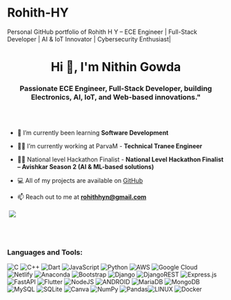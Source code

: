 # Rohith-HY
Personal GitHub portfolio of Rohith H Y – ECE Engineer | Full-Stack Developer | AI &amp; IoT Innovator | Cybersecurity Enthusiast| 

<h1 align="center">Hi 👋, I'm Nithin Gowda</h1>
<h3 align="center">Passionate ECE Engineer, Full-Stack Developer, building Electronics, AI, IoT, and Web-based innovations." </h3>

<br>
<br>

- 🌱 I’m currently been learning **Software Development**

- 👨‍💻 I’m currently working at ParvaM - **Technical Tranee Engineer**

- 👨‍💻 National level Hackathon Finalist  - **National Level Hackathon Finalist – Avishkar Season 2 (AI & ML-based solutions)**
  
- 💻 All of my projects are available on [GitHub](https://github.com/RohithHY)

- 📫 Reach out to me at **rohithhyn@gmail.com**


<div>

<p>&nbsp;<img align="center" src="https://github.com/RohithHY/Rohith-HY/edit/main/README.md" /></p>
<br>
</div>
<br>
<h3 align="left">Languages and Tools:</h3>

![C](https://img.shields.io/badge/c-%2300599C.svg?style=flat&logo=c&logoColor=white) ![C++](https://img.shields.io/badge/c++-%2300599C.svg?style=flat&logo=c%2B%2B&logoColor=white) ![Dart](https://img.shields.io/badge/dart-%230175C2.svg?style=flat&logo=dart&logoColor=white) ![JavaScript](https://img.shields.io/badge/javascript-%23323330.svg?style=flat&logo=javascript&logoColor=%23F7DF1E) ![Python](https://img.shields.io/badge/python-3670A0?style=flat&logo=python&logoColor=ffdd54) ![AWS](https://img.shields.io/badge/AWS-%23FF9900.svg?style=flat&logo=amazon-aws&logoColor=white)  ![Google Cloud](https://img.shields.io/badge/Google%20Cloud-%234285F4.svg?style=flat&logo=google-cloud&logoColor=white) ![Netlify](https://img.shields.io/badge/netlify-%23000000.svg?style=flat&logo=netlify&logoColor=#00C7B7) ![Anaconda](https://img.shields.io/badge/Anaconda-%2344A833.svg?style=flat&logo=anaconda&logoColor=white) ![Bootstrap](https://img.shields.io/badge/bootstrap-%23563D7C.svg?style=flat&logo=bootstrap&logoColor=white) ![Django](https://img.shields.io/badge/django-%23092E20.svg?style=flat&logo=django&logoColor=white) ![DjangoREST](https://img.shields.io/badge/DJANGO-REST-ff1709?style=flat&logo=django&logoColor=white&color=ff1709&labelColor=gray) ![Express.js](https://img.shields.io/badge/express.js-%23404d59.svg?style=flat&logo=express&logoColor=%2361DAFB) ![FastAPI](https://img.shields.io/badge/FastAPI-005571?style=flat&logo=fastapi) ![Flutter](https://img.shields.io/badge/Flutter-%2302569B.svg?style=flat&logo=Flutter&logoColor=white) ![NodeJS](https://img.shields.io/badge/node.js-6DA55F?style=flat&logo=node.js&logoColor=white) ![ANDROID](https://img.shields.io/badge/android-%2320232a.svg?style=flat&logo=android&logoColor=%a4c639) ![MariaDB](https://img.shields.io/badge/MariaDB-003545?style=flat&logo=mariadb&logoColor=white) ![MongoDB](https://img.shields.io/badge/MongoDB-%234ea94b.svg?style=flat&logo=mongodb&logoColor=white) ![MySQL](https://img.shields.io/badge/mysql-%2300f.svg?style=flat&logo=mysql&logoColor=white) ![SQLite](https://img.shields.io/badge/sqlite-%2307405e.svg?style=flat&logo=sqlite&logoColor=white)  ![Canva](https://img.shields.io/badge/Canva-%2300C4CC.svg?style=flat&logo=Canva&logoColor=white) ![NumPy](https://img.shields.io/badge/numpy-%23013243.svg?style=flat&logo=numpy&logoColor=white) ![Pandas](https://img.shields.io/badge/pandas-%23150458.svg?style=flat&logo=pandas&logoColor=white)![LINUX](https://img.shields.io/badge/Linux-FCC624?style=flat&logo=linux&logoColor=black) ![Docker](https://img.shields.io/badge/docker-%230db7ed.svg?style=flat&logo=docker&logoColor=white)


